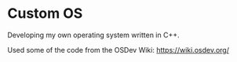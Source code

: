 # Custom OS

Developing my own operating system written in C++.

Used some of the code from the OSDev Wiki: https://wiki.osdev.org/
